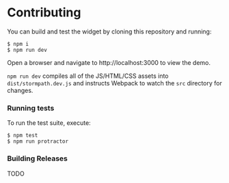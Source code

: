 # Contributing

You can build and test the widget by cloning this repository and running:

```term
$ npm i
$ npm run dev
```

Open a browser and navigate to http://localhost:3000 to view the demo.

`npm run dev` compiles all of the JS/HTML/CSS assets into `dist/stormpath.dev.js` and instructs Webpack to watch the `src` directory for changes.

### Running tests

To run the test suite, execute:

```term
$ npm test
$ npm run protractor
```

### Building Releases

TODO


